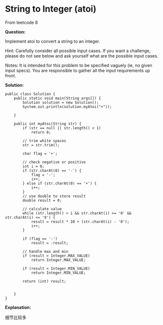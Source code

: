 # String to Integer (atoi)

From leetcode 8

**Question:**

Implement atoi to convert a string to an integer.

Hint: Carefully consider all possible input cases. If you want a challenge, please do not see below and ask yourself what are the possible input cases.

Notes: It is intended for this problem to be specified vaguely (ie, no given input specs). You are responsible to gather all the input requirements up front.

**Solution:**
```
public class Solution {
    public static void main(String args[]) {
        Solution solution = new Solution();
        System.out.println(solution.myAtoi("+"));

    }

    public int myAtoi(String str) {
        if (str == null || str.length() < 1)
            return 0;

        // trim white spaces
        str = str.trim();

        char flag = '+';

        // check negative or positive
        int i = 0;
        if (str.charAt(0) == '-') {
            flag = '-';
            i++;
        } else if (str.charAt(0) == '+') {
            i++;
        }
        // use double to store result
        double result = 0;

        // calculate value
        while (str.length() > i && str.charAt(i) >= '0' && str.charAt(i) <= '9') {
            result = result * 10 + (str.charAt(i) - '0');
            i++;
        }

        if (flag == '-')
            result = -result;

        // handle max and min
        if (result > Integer.MAX_VALUE)
            return Integer.MAX_VALUE;

        if (result < Integer.MIN_VALUE)
            return Integer.MIN_VALUE;

        return (int) result;


    }
}

```


**Explanation:**

细节比较多
